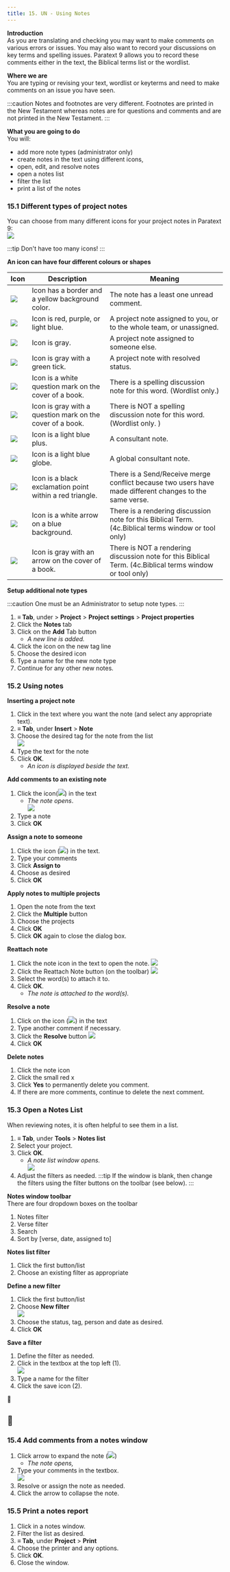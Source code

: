 ```yaml
---
title: 15. UN - Using Notes
---
```

**Introduction**  
As you are translating and checking you may want to make comments on various errors or issues. You may also want to record your discussions on key terms and spelling issues. Paratext 9 allows you to record these comments either in the text, the Biblical terms list or the wordlist.

**Where we are**  
You are typing or revising your text, wordlist or keyterms and need to make comments on an issue you have seen.

:::caution
Notes and footnotes are very different. Footnotes are printed in the New Testament whereas notes are for questions and comments and are not printed in the New Testament.
:::

**What you are going to do**  
You will:

-  add more note types (administrator only)
-  create notes in the text using different icons,
-  open, edit, and resolve notes
-  open a notes list
-  filter the list
-  print a list of the notes

### 15.1 Different types of project notes
You can choose from many different icons for your project notes in Paratext 9:  
![](../media/b709a10121a16c4688fc4c097d75f915.png)

:::tip
Don't have too many icons!
:::

**An icon can have four different colours or shapes**

| Icon                                             | Description                                               | Meaning                                                                                                 |
|--------------------------------------------------|-----------------------------------------------------------|---------------------------------------------------------------------------------------------------------|
| ![](../media/d75a709de0625acdd2d5606b881713c7.jpeg) | Icon has a border and a yellow background color.          | The note has a least one unread comment.                                                                |
| ![](../media/af2265719adde77e6c37fe29d53837a0.png)  | Icon is red, purple, or light blue.                       | A project note assigned to you, or to the whole team, or unassigned.                                    |
| ![](../media/52011900797d9603380805140bdf824b.png)  | Icon is gray.                                             | A project note assigned to someone else.                                                                |
| ![](../media/ba2c2cb0345a22d2fa4a444f36ac008a.png)  | Icon is gray with a green tick.                           | A project note with resolved status.                                                                    |
| ![](../media/2dc7ce9a46e73745ff7cfeed7a2a01c2.png)  | Icon is a white question mark on the cover of a book.     | There is a spelling discussion note for this word. (Wordlist only.)                                     |
| ![](../media/2b50c0a72da51333a102958f1b8b28b0.png)  | Icon is gray with a question mark on the cover of a book. | There is NOT a spelling discussion note for this word. (Wordlist only. )                                |
| ![](../media/cc4821978ddcb558aa03e3d0656f474d.png)  | Icon is a light blue plus.                                | A consultant note.                                                                                      |
| ![](../media/31bd2ed6849ef54f49dada59afbd1464.png)  | Icon is a light blue globe.                               | A global consultant note.                                                                               |
| ![](../media/b581c0fef0999d28730fd7ad140414b3.png)  | Icon is a black exclamation point within a red triangle.  | There is a Send/Receive merge conflict because two users have made different changes to the same verse. |
| ![](../media/92c0950e4a80bb6f5234cf433b93816f.png)  | Icon is a white arrow on a blue background.               | There is a rendering discussion note for this Biblical Term. (4c.Biblical terms window or tool only)       |
| ![](../media/30557b60ca6b2817dce955dd78ebb775.png)  | Icon is gray with an arrow on the cover of a book.        | There is NOT a rendering discussion note for this Biblical Term. (4c.Biblical terms window or tool only)   |

**Setup additional note types**

:::caution
One must be an Administrator to setup note types.
:::


1.  **≡ Tab**, under \> **Project** \> **Project settings** \> **Project properties**
2.  Click the **Notes** tab
3.  Click on the **Add** Tab button   
    - *A new line is added.*
4.  Click the icon on the new tag line
5.  Choose the desired icon
6.  Type a name for the new note type
7.  Continue for any other new notes.

### 15.2 Using notes
**Inserting a project note**
1.  Click in the text where you want the note (and select any appropriate text).
1.  **≡ Tab**, under **Insert** \> **Note**
1.  Choose the desired tag for the note from the list  
    ![](../media/0a05866309a22aad44f30868c76a5fc8.png)
1.  Type the text for the note
1.  Click **OK**.  
    - *An icon is displayed beside the text.*

**Add comments to an existing note**
1.  Click the icon(![](../media/054adb8f846212101b59a4d3552e9e84.png)) in the text  
    - *The note opens*.  
    ![](../media/76481b348e4a87faa84358299a9d1e32.png)
1.  Type a note
1.  Click **OK**

**Assign a note to someone**
1.  Click the icon (![](../media/054adb8f846212101b59a4d3552e9e84.png)) in the text.
1.  Type your comments
1.  Click **Assign to**
1.  Choose as desired
1.  Click **OK**

**Apply notes to multiple projects**
1.  Open the note from the text
1.  Click the **Multiple** button
1.  Choose the projects
1.  Click **OK**
1.  Click **OK** again to close the dialog box.




**Reattach note**
1.  Click the note icon in the text to open the note.
    ![](../media/0f6b7b58a3f0410aa1f34dda86f3cb70.png)
1.  Click the Reattach Note button (on the toolbar) ![](../media/0519f8bb9c47a8d635cf5e15650f0b71.png)
1.  Select the word(s) to attach it to.
1.  Click **OK**.  
    -  *The note is attached to the word(s).*

**Resolve a note**
1.  Click on the icon (![](../media/054adb8f846212101b59a4d3552e9e84.png)) in the text
1.  Type another comment if necessary.
1.  Click the **Resolve** button ![](../media/14c0de8645fdea9349cf327cffeb9ce4.png)
1.  Click **OK**

**Delete notes**  
1.  Click the note icon
1.  Click the small red x
1.  Click **Yes** to permanently delete you comment.
1.  If there are more comments, continue to delete the next comment.




### 15.3 Open a Notes List
When reviewing notes, it is often helpful to see them in a list.

1.  **≡ Tab**, under **Tools** \> **Notes list**
1.  Select your project.
1.  Click **OK**.  
    - *A note list window opens.*  
    ![](../media/5fa086ebed857256946e2c683c975cfb.png)
1.  Adjust the filters as needed.
:::tip
If the window is blank, then change the filters using the filter buttons on the toolbar (see below).
:::

**Notes window toolbar**  
There are four dropdown boxes on the toolbar

1.  Notes filter
1.  Verse filter
1.  Search
1.  Sort by [verse, date, assigned to]

**Notes list filter**
1.  Click the first button/list
1.  Choose an existing filter as appropriate

**Define a new filter**
1.  Click the first button/list
1.  Choose **New filter**  
    ![](../media/823ebf9360715115c1bb15c8389bd2ae.png)
1.  Choose the status, tag, person and date as desired.
1.  Click **OK**

**Save a filter**
1.  Define the filter as needed.
1.  Click in the textbox at the top left (1).  
    ![](../media/c6c8c562a7c81b9c0928b0003064c4ea.png)
1.  Type a name for the filter
1.  Click the save icon (2).

📄
## :page_facing_up:

### 15.4 Add comments from a notes window
1.  Click arrow to expand the note (![](../media/515fa4a55ad645e411a7d05a5fbda1c9.png))  
    -  *The note opens,*
1.  Type your comments in the textbox.  
    ![](../media/204428a3b3581a2269bfe500e6aa14ee.png)
1.  Resolve or assign the note as needed.
1.  Click the arrow to collapse the note.

### 15.5 Print a notes report
1.  Click in a notes window.
1.  Filter the list as desired.
1.  **≡ Tab**, under **Project** \> **Print**
1.  Choose the printer and any options.
1.  Click **OK**.
1.  Close the window.
